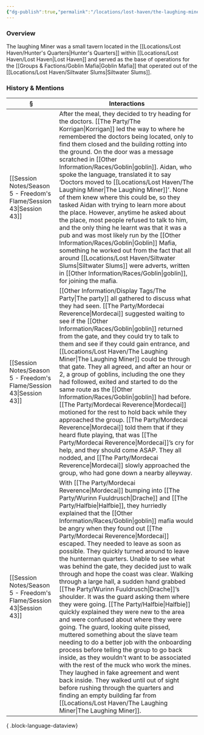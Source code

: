 ```yaml
---
{"dg-publish":true,"permalink":"/locations/lost-haven/the-laughing-miner/","tags":["Discovered"],"updated":"2025-08-29T19:41:59.573+01:00"}
---
```



### Overview
The laughing Miner was a small tavern located in the [[Locations/Lost Haven/Hunter's Quarters\|Hunter's Quarters]] within [[Locations/Lost Haven/Lost Haven\|Lost Haven]] and served as the base of operations for the [[Groups & Factions/Goblin Mafia\|Goblin Mafia]] that operated out of the [[Locations/Lost Haven/Siltwater Slums\|Siltwater Slums]].

### History & Mentions
| §                                                                      | Interactions                                                                                                                                                                                                                                                                                                                                                                                                                                                                                                                                                                                                                                                                                                                                                                                                                                                                                                                                                                                                                                                                                                                                                     |
| ---------------------------------------------------------------------- | ---------------------------------------------------------------------------------------------------------------------------------------------------------------------------------------------------------------------------------------------------------------------------------------------------------------------------------------------------------------------------------------------------------------------------------------------------------------------------------------------------------------------------------------------------------------------------------------------------------------------------------------------------------------------------------------------------------------------------------------------------------------------------------------------------------------------------------------------------------------------------------------------------------------------------------------------------------------------------------------------------------------------------------------------------------------------------------------------------------------------------------------------------------------- |
| [[Session Notes/Season 5 - Freedom's Flame/Session 43\|Session 43]] | After the meal, they decided to try heading for the doctors. [[The Party/The Korrigan\|Korrigan]] led the way to where he remembered the doctors being located, only to find them closed and the building rotting into the ground. On the door was a message scratched in [[Other Information/Races/Goblin\|goblin]]. Aidan, who spoke the language, translated it to say ‘Doctors moved to [[Locations/Lost Haven/The Laughing Miner\|The Laughing Miner]]’. None of them knew where this could be, so they tasked Aidan with trying to learn more about the place. However, anytime he asked about the place, most people refused to talk to him, and the only thing he learnt was that it was a pub and was most likely run by the [[Other Information/Races/Goblin\|Goblin]] Mafia, something he worked out from the fact that all around [[Locations/Lost Haven/Siltwater Slums\|Siltwater Slums]] were adverts, written in [[Other Information/Races/Goblin\|goblin]], for joining the mafia.                                                                                                                                                                                                                                                                                                                                                       |
| [[Session Notes/Season 5 - Freedom's Flame/Session 43\|Session 43]] | [[Other Information/Display Tags/The Party\|The party]] all gathered to discuss what they had seen. [[The Party/Mordecai Reverence\|Mordecai]] suggested waiting to see if the [[Other Information/Races/Goblin\|goblin]] returned from the gate, and they could try to talk to them and see if they could gain entrance, and [[Locations/Lost Haven/The Laughing Miner\|The Laughing Miner]] could be through that gate. They all agreed, and after an hour or 2, a group of goblins, including the one they had followed, exited and started to do the same route as the [[Other Information/Races/Goblin\|goblin]] had before. [[The Party/Mordecai Reverence\|Mordecai]] motioned for the rest to hold back while they approached the group. [[The Party/Mordecai Reverence\|Mordecai]] told them that if they heard flute playing, that was [[The Party/Mordecai Reverence\|Mordecai]]’s cry for help, and they should come ASAP. They all nodded, and [[The Party/Mordecai Reverence\|Mordecai]] slowly approached the group, who had gone down a nearby alleyway.                                                                                                                                                                                                                                                                                              |
| [[Session Notes/Season 5 - Freedom's Flame/Session 43\|Session 43]] | With [[The Party/Mordecai Reverence\|Mordecai]] bumping into [[The Party/Wurinn Fuuldrusch\|Drache]] and [[The Party/Halfbie\|Halfbie]], they hurriedly explained that the [[Other Information/Races/Goblin\|goblin]] mafia would be angry when they found out [[The Party/Mordecai Reverence\|Mordecai]] escaped. They needed to leave as soon as possible. They quickly turned around to leave the hunterman quarters. Unable to see what was behind the gate, they decided just to walk through and hope the coast was clear. Walking through a large hall, a sudden hand grabbed [[The Party/Wurinn Fuuldrusch\|Drache]]’s shoulder. It was the guard asking them where they were going. [[The Party/Halfbie\|Halfbie]] quickly explained they were new to the area and were confused about where they were going. The guard, looking quite pissed, muttered something about the slave team needing to do a better job with the onboarding process before telling the group to go back inside, as they wouldn't want to be associated with the rest of the muck who work the mines. They laughed in fake agreement and went back inside. They walked until out of sight before rushing through the quarters and finding an empty building far from [[Locations/Lost Haven/The Laughing Miner\|The Laughing Miner]]. |

{ .block-language-dataview}